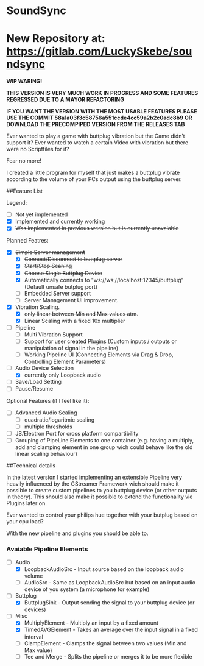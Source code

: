 # SoundSync

# New Repository at: https://gitlab.com/LuckySkebe/soundsync

**WIP WARING!**

**THIS VERSION IS VERY MUCH WORK IN PROGRESS AND SOME FEATURES REGRESSED DUE TO A MAYOR REFACTORING**

**IF YOU WANT THE VERSION WITH THE MOST USABLE FEATURES PLEASE USE THE COMMIT 58a1a03f3c58756a551ccde4cc59a2b2c0adc8b9 OR DOWNLOAD THE PRECOMPIPED VERSION FROM THE RELEASES TAB**

Ever wanted to play a game with buttplug vibration but the Game didn’t support it?
Ever wanted to watch a certain Video with vibration but there were no Scriptfiles for it?

Fear no more!

I created a little program for myself that just makes a buttplug vibrate according to the volume of your PCs output using the buttplug server.

##Feature List

Legend:
- [ ] Not yet implemented
- [x] Implemented and currently working
- [x] ~~Was implemented in previous wersion but is currently unavaiable~~ 

Planned Featres:
- [x] ~~Simple Server management~~
   - [x] ~~Connect/Disconnect to buttplug server~~
   - [x] ~~Start/Stop Scaning~~
   - [x] ~~Choose Single Buttplug Device~~
   - [x] Automatically connects to "ws://ws://localhost:12345/buttplug" (Default unsafe butplug port)
   - [ ] Embedded Server support
   - [ ] Server Management UI improvement.
 - [x] Vibration Scaling.
   - [x] ~~only linear between Min and Max values atm.~~
   - [x] Linear Scaling with a fixed 10x multiplier
- [ ] Pipeline
   - [ ] Multi Vibration Support
   - [ ] Support for user created Plugins (Custom inputs / outputs or manipulation of signal in the pipeline)
   - [ ] Working Pipeline UI (Connecting Elements via Drag & Drop, Controlling Element Parameters)
- [ ] Audio Device Selection
  - [x] currently only Loopback audio
- [ ] Save/Load Setting
- [ ] Pause/Resume

Optional Features (if I feel like it):
- [ ] Advanced Audio Scaling 
  - [ ] quadratic/logaritmic scaling
  - [ ] multiple thresholds
- [ ] JS/Electron Port for cross platform compartibility
- [ ] Grouping of PipeLine Elements to one container (e.g. having a multiply, add and clamping element in one group wich could behave like the old linear scaling behaviour)

##Technical details

In the latest version I started implementing an extensible Pipeline very heavily influenced by the GStreamer Framework wich should make it possible to create custom pipelines to you buttplug device (or other outputs in theory).
This should also make it possible to extend the functionality vie Plugins later on.

Ever wanted to control your philips hue together with your butplug based on your cpu load?

With the new pipeline and plugins you should be able to.

### Avaiable Pipeline Elements

 - [ ] Audio
   - [x] LoopbackAudioSrc - Input source based on the loopback audio volume
   - [ ] AudioSrc - Same as LoopbackAudioSrc but based on an input audio device of you system (a microphone for example) 
 - [ ] Buttplug
   - [x] ButtplugSink - Output sending the signal to your buttplug device (or devices)
 - [ ] Misc
   - [x] MultiplyElement - Multiply an input by a  fixed amount
   - [x] TimedAVGElement - Takes an average over the input signal in a fixed interval
   - [ ] ClampElement - Clamps the signal between two values (Min and Max value)
   - [ ] Tee and Merge - Splits the pipeline or merges it to be more flexible
